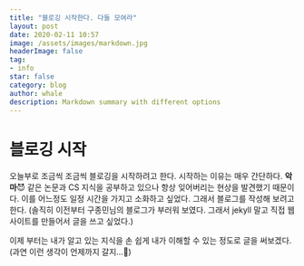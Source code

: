 ```yaml
---
title: "블로깅 시작한다. 다들 모여라"
layout: post
date: 2020-02-11 10:57
image: /assets/images/markdown.jpg
headerImage: false
tag:
- info
star: false
category: blog
author: whale
description: Markdown summary with different options
---
```


# 블로깅 시작

오늘부로 조금씩 조금씩 블로깅을 시작하려고 한다. 시작하는 이유는 매우 간단하다. **악마**😈 같은 논문과 CS 지식을 공부하고 있으나 항상 잊어버리는 현상을 발견했기 때문이다. 이를 어느정도 일정 시간을 가지고 소화하고 싶었다. 그래서 블로그를 작성해 보려고 한다. 
(솔직히 이전부터 구종민님의 블로그가 부러워 보였다. 그래서 jekyll 말고 직접 웹사이트를 만들어서 글을 쓰고 싶었다.)

이제 부터는 내가 알고 있는 지식을 손 쉽게 내가 이해할 수 있는 정도로 글을 써보겠다.
(과연 이런 생각이 언제까지 갈지...🤔)
